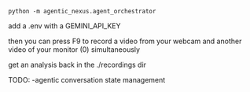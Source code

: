 ```
python -m agentic_nexus.agent_orchestrator
```
add a .env with a GEMINI_API_KEY

then you can press F9 to record a video from your webcam and another video of your monitor (0) simultaneously

get an analysis back in the ./recordings dir

TODO:
-agentic conversation state management
